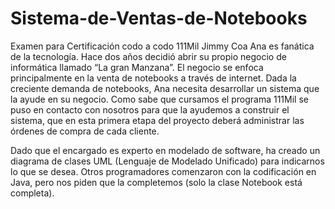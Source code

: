 # Sistema-de-Ventas-de-Notebooks
Examen para Certificación codo a codo 111Mil  Jimmy Coa
Ana es fanática de la tecnología. Hace dos años decidió abrir su propio negocio de informática
llamado “La gran Manzana”. El negocio se enfoca principalmente en la venta de notebooks a través
de internet. Dada la creciente demanda de notebooks, Ana necesita desarrollar un sistema que la
ayude en su negocio.
Como sabe que cursamos el programa 111Mil se puso en contacto con nosotros para que la
ayudemos a construir el sistema, que en esta primera etapa del proyecto deberá administrar las
órdenes de compra de cada cliente.

Dado que el encargado es experto en modelado de software, ha creado un diagrama de clases UML
(Lenguaje de Modelado Unificado) para indicarnos lo que se desea. Otros programadores
comenzaron con la codificación en Java, pero nos piden que la completemos (solo la clase Notebook
está completa).

